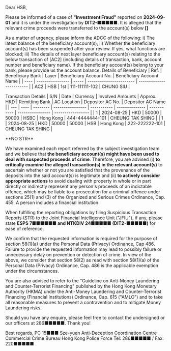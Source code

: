 Dear HSB,

Please be informed of a case of **"Investment Fraud"** reported on **2024-09-01** and it is under the investigation by **DIT2-■■■■■**. It is alleged that the relevant crime proceeds were transferred to the account(s) below **[]**

As a matter of urgency, please inform the ADCC of the following:
i) The latest balance of the beneficiary account(s);
ii) Whether the beneficiary account(s) has been suspended after your review. If yes, what functions are blocked;
iii) The details of next layer beneficiary account(s) relating to the below transaction of [AC2] (including details of transaction, bank, account number and beneficiary name). If the beneficiary account(s) belong to your bank, please provide us the account balance.
Details of Beneficiary
| Ref. | Beneficiary Bank | Layer | Beneficiary Account No. | Beneficiary Account Name |
| ---- | ---------------- | ----- | ----------------------- | ------------------------ |
| AC2 | HSB | 1st | 111-111111-102  | CHUNG SIU |

Transaction Details
| S/N | Date | Currency | Involved Amounts | Approx. HKD | Remitting Bank | AC Location | Depositor AC No. | Depositor AC Name |
| --- | ---- | -------- | ---------------- | ----------- | -------------- | ----------- | ---------------- | ----------------- |
| 1 | 2024-08-25 | HKD | 50000 | 50000 | HSBC | Hong Kong | 444-4444444-101 | CHEUNG TAK SHING  |
| 1 | 2024-08-25 | HKD | 50000 | 50000 | HSB | Hong Kong | 222-222222-101  | CHEUNG TAK SHING  |

\*\*NO STR\*\*

We have examined each report referred by the subject investigation team and we believe that **the beneficiary account(s) might have been used to deal with suspected proceeds of crime**. Therefore, you are advised (i) **to critically examine the alleged transaction(s) in the relevant account(s)** to ascertain whether or not you are satisfied that the provenance of the deposits into the said account(s) is legitimate and (ii) **to actively consider appropriate actions** to avoid dealing with property in whole or in part directly or indirectly represent any person's proceeds of an indictable offence, which may be liable to a prosecution for a criminal offence under sections 25(1) and (3) of the Organized and Serious Crimes Ordinance, Cap. 455. A person includes a financial institution.

When fulfilling the reporting obligations by filing Suspicious Transaction Reports (STR) to the Joint Financial Intelligence Unit ("JFIU"), if any, please state **ESPS 7■■■■■■ and NTKDIV 24■■■■■ (DIT2-■■■■■)** for ease of reference.

We confirm that the requested information is required for the purpose of section 58(1)(a) under the Personal Data (Privacy) Ordinance, Cap 486. Failure to provide the requested information may lead to possibly failure or unnecessary delay on prevention or detection of crime. In view of the above, we consider that section 58(2) as read with section 58(1)(a) of the Personal Data (Privacy) Ordinance, Cap. 486 is the applicable exemption under the circumstances.

You are also advised to refer to the "Guideline on Anti-Money Laundering and Counter-Terrorist Financing" published by the Hong Kong Monetary Authority (HKMA) under the Anti-Money Laundering and Counter-Terrorist Financing (Financial Institutions) Ordinance, Cap. 615 ("AMLO") and to take all reasonable measures to prevent a contravention and to mitigate Money Laundering risks.

Should you have any enquiry, please feel free to contact the undersigned or our officers at 286■■■■■. Thank you! 

Best regards, 
PC 15■■■ Sze-yuen 
Anti-Deception Coordination Centre 
Commercial Crime Bureau 
Hong Kong Police Force
Tel: 286■■■■■ / Fax: 220■■■■■